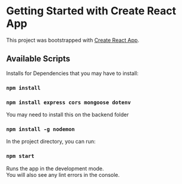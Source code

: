 # Getting Started with Create React App

This project was bootstrapped with [Create React App](https://github.com/facebook/create-react-app).

## Available Scripts

Installs for Dependencies that you may have to install:
### `npm install`
### `npm install express cors mongoose dotenv`
You may need to install this on the backend folder
### `npm install -g nodemon`

In the project directory, you can run:

### `npm start`
Runs the app in the development mode.\
You will also see any lint errors in the console.

